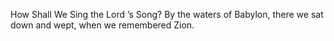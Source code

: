How Shall We Sing the Lord ’s Song? By the waters of Babylon, there we sat down and wept, when we remembered Zion.
